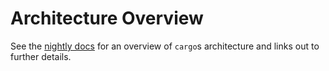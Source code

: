 # Architecture Overview

See the
[nightly docs](https://doc.rust-lang.org/nightly/nightly-rustc/cargo/index.html)
for an overview of `cargo`s architecture and links out to further details.
